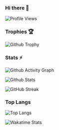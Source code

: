 ### Hi there 👋

<!--
**AjmalShajahan/AjmalShajahan** is a ✨ _special_ ✨ repository because its `README.md` (this file) appears on your GitHub profile.

Here are some ideas to get you started:

- 🔭 I’m currently working on ...
- 🌱 I’m currently learning ...
- 👯 I’m looking to collaborate on ...
- 🤔 I’m looking for help with ...
- 💬 Ask me about ...
- 📫 How to reach me: ...
- 😄 Pronouns: ...
- ⚡ Fun fact: ...
-->

![Profile Views](https://hits.seeyoufarm.com/api/count/incr/badge.svg?url=https%3A%2F%2Fgithub.com%2FAjmalShajahan&count_bg=%230088CC&title_bg=%23000000&icon=&icon_color=%23E7E7E7&title=Profile+Views&edge_flat=true)


### Trophies 🏆

![Github Trophy](https://github-profile-trophy.vercel.app/?username=AjmalShajahan&theme=dracula)


### Stats ⚡️

![Github Activity Graph](https://activity-graph.herokuapp.com/graph?username=AjmalShajahan&custom_title=Activity+Graph&theme=dracula)

![Github Stats](https://github-readme-stats.vercel.app/api?username=AjmalShajahan&show_icons=true&title_color=0088CC&custom_title=GitHub+Stats&icon_color=0088CC&include_all_commits=true&theme=dracula&cache_seconds=86400&count_private=true)

![GitHub Streak](http://github-readme-streak-stats.herokuapp.com?user=AjmalShajahan&theme=dracula)


### Top Langs
![Top Langs](https://github-readme-stats.vercel.app/api/top-langs/?username=AjmalShajahan&show_icons=true&title_color=0088CC&icon_color=0088CC&include_all_commits=true&theme=dracula&cache_seconds=86400&count_private=true&layout=compact&langs_count=)

![Wakatime Stats](https://github-readme-stats.vercel.app/api/wakatime?username=AjmalShajahan)


